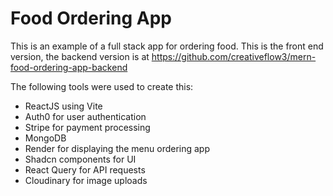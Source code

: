 # Food Ordering App

This is an example of a full stack app for ordering food. This is the front end version, the backend version is at https://github.com/creativeflow3/mern-food-ordering-app-backend

The following tools were used to create this:

- ReactJS using Vite
- Auth0 for user authentication
- Stripe for payment processing
- MongoDB
- Render for displaying the menu ordering app
- Shadcn components for UI
- React Query for API requests
- Cloudinary for image uploads

